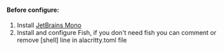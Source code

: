 #### Before configure:

1. Install [JetBrains Mono](https://www.jetbrains.com/lp/mono/)
2. Install and configure Fish, if you don't need fish you can comment or remove [shell] line in alacritty.toml file
